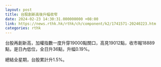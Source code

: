 ```yaml
---
layout: post
title: 台股創新高後升幅收窄
date: 2024-02-23 14:30:31.000000000 +08:00
link: https://news.rthk.hk/rthk/ch/component/k2/1741571-20240223.htm
categories: rthk
---
```


台股再創新高，加權指數一度升穿19000點關口，高見19012點，收市報18889點，是日內低位，全日升36點，升幅0.19%。

總結全星期，台股累計升1.5%。
